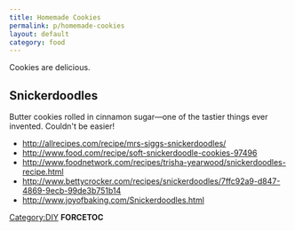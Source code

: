```yaml
---
title: Homemade Cookies
permalink: p/homemade-cookies
layout: default
category: food
---
```


Cookies are delicious.

Snickerdoodles
--------------

Butter cookies rolled in cinnamon sugar—one of the tastier things ever invented. Couldn't be easier!

-   <http://allrecipes.com/recipe/mrs-siggs-snickerdoodles/>
-   <http://www.food.com/recipe/soft-snickerdoodle-cookies-97496>
-   <http://www.foodnetwork.com/recipes/trisha-yearwood/snickerdoodles-recipe.html>
-   <http://www.bettycrocker.com/recipes/snickerdoodles/7ffc92a9-d847-4869-9ecb-99de3b751b14>
-   <http://www.joyofbaking.com/Snickerdoodles.html>

[Category:DIY](/Category:DIY "wikilink") __FORCETOC__
